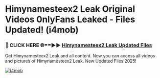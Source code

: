# Himynamesteex2 Leak Original Videos 0nlyFans Leaked - Files Updated! (i4mob)

<h3>🔴 CLICK HERE 🌐==►► <a href="https://tinyurl.com/2wckxsce" rel="nofollow">Himynamesteex2 Leak Updated Files</a></h3>

Get Himynamesteex2 Leak and all content. Now you can access all videos and pictures of Himynamesteex2 Leak. New Updated Files 2025!

[![i4mob](https://i.imgur.com/AFduVYN.gif)](https://tinyurl.com/2wckxsce)
